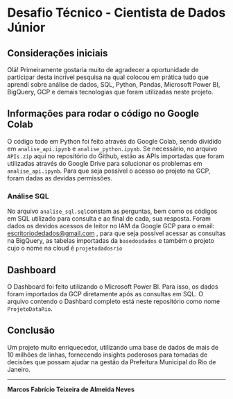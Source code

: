 # Desafio Técnico - Cientista de Dados Júnior

## Considerações iniciais

Olá! 
Primeiramente gostaria muito de agradecer a oportunidade de participar desta incrível pesquisa na qual colocou em prática tudo que aprendi sobre análise de dados, SQL, Python, Pandas, Microsoft Power BI, BigQuery, GCP e demais tecnologias que foram utilizadas neste projeto.

## Informações para rodar o código no Google Colab

O código todo em Python foi feito através do Google Colab, sendo dividido em `analise_api.ipynb` e `analise_python.ipynb`. 
Se necessário, no arquivo `APIs.zip` aqui no repositório do Github, estão as APIs importadas que foram utilizadas através do Google Drive para solucionar os problemas em `analise_api.ipynb`.
Para que seja possível o acesso ao projeto na GCP, foram dadas as devidas permissões.

### Análise SQL

No arquivo `analise_sql.sql`constam as perguntas, bem como os códigos em SQL utilizado para consulta e ao final de cada, sua resposta.
Foram dados os devidos acessos de leitor no IAM da Google GCP para o email: escritoriodedados@gmail.com , para que seja possível acessar as consultas na BigQuery, as tabelas importadas da `basedosdados` e também o projeto cujo o nome na cloud é `projetodadosrio`

## Dashboard

O Dashboard foi feito utilizando o Microsoft Power BI. Para isso, os dados foram importados da GCP diretamente após as consultas em SQL.
O arquivo contendo o Dashbard completo está neste repositório como nome `ProjetoDataRio`.

## Conclusão

Um projeto muito enriquecedor, utilizando uma base de dados de mais de 10 milhões de linhas, fornecendo insights poderosos para tomadas de decisões que possam ajudar na gestão da Prefeitura Municipal do Rio de Janeiro.


---

**Marcos Fabrício Teixeira de Almeida Neves**
